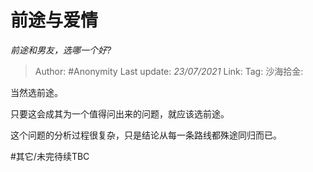 # 前途与爱情
*前途和男友，选哪一个好?*

> Author: #Anonymity
> Last update: *23/07/2021*
> Link:
> Tag:
> 沙海拾金:

当然选前途。

只要这会成其为一个值得问出来的问题，就应该选前途。

这个问题的分析过程很复杂，只是结论从每一条路线都殊途同归而已。

#其它/未完待续TBC
